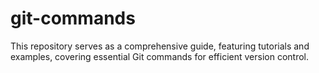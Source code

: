 # git-commands
This repository serves as a comprehensive guide, featuring tutorials and examples, covering essential Git commands for efficient version control.
